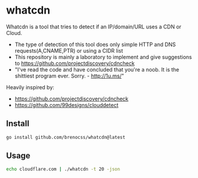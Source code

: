# whatcdn
Whatcdn is a tool that tries to detect if an IP/domain/URL uses a CDN or Cloud. 
- The type of detection of this tool does only simple HTTP and DNS requests(A,CNAME,PTR) or using a CIDR list
- This repository is mainly a laboratory to implement and give suggestions to https://github.com/projectdiscovery/cdncheck
- "I've read the code and have concluded that you're a noob. It is the shittiest program ever.
Sorry. - http://1u.ms/"

Heavily inspired by:
- https://github.com/projectdiscovery/cdncheck 
- https://github.com/99designs/clouddetect

## Install
```bash
go install github.com/brenocss/whatcdn@latest
```

## Usage
```bash
echo cloudflare.com | ./whatcdn -t 20 -json
```
